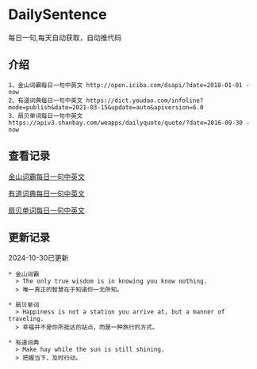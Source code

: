 # DailySentence

每日一句,每天自动获取，自动推代码

## 介绍

```
1、金山词霸每日一句中英文 http://open.iciba.com/dsapi/?date=2018-01-01 - now
2、有道词典每日一句中英文 https://dict.youdao.com/infoline?mode=publish&date=2021-03-15&update=auto&apiversion=6.0
3、扇贝单词每日一句中英文 https://apiv3.shanbay.com/weapps/dailyquote/quote/?date=2016-09-30 - now
```

## 查看记录

[金山词霸每日一句中英文](./data/iciba/)

[有道词典每日一句中英文](./data/youdao/)

[扇贝单词每日一句中英文](./data/shanbay/)

## 更新记录
2024-10-30已更新 
```
* 金山词霸
  > The only true wisdom is in knowing you know nothing.
  > 唯一真正的智慧在于知道你一无所知。

* 扇贝单词
  > Happiness is not a station you arrive at, but a manner of traveling.
  > 幸福并不是你所抵达的站点，而是一种旅行的方式。

* 有道词典
  > Make hay while the sun is still shining.
  > 把握当下，及时行动。

```

